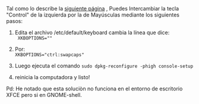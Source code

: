 
Tal como lo describe la [siguiente página](https://www.emacswiki.org/emacs/MovingTheCtrlKey#toc9) , Puedes Intercambiar la tecla "Control" de la izquierda por la de Mayúsculas mediante los siguientes pasos:

1. Edita el archivo /etc/default/keyboard cambia la línea que dice:   
```  XKBOPTIONS="" ```
2. Por:  
``` XKBOPTIONS="ctrl:swapcaps" ```  

3. Luego ejecuta el comando
```sudo dpkg-reconfigure -phigh console-setup```
4. reinicia la computadora y listo!

Pd: He notado que esta soluciòn no funciona en el entorno de escritorio XFCE pero si en GNOME-shell.
